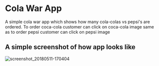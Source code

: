 # Cola War App
A simple cola war app which shows how many cola-colas vs pepsi's are ordered.
To order coca-cola customer can click on coca-cola image same as to order pepsi customer can click on pepsi image


## A simple screenshot of how app looks like
![screenshot_20180511-170404](https://user-images.githubusercontent.com/28681392/39922752-39f96c1a-553e-11e8-934c-660b082562b9.png)
